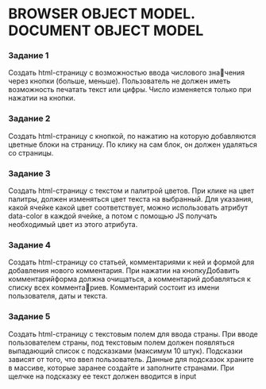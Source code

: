 # BROWSER OBJECT MODEL. DOCUMENT OBJECT MODEL
### Задание 1
Создать html-страницу с возможностью ввода числового значения через кнопки (больше, меньше).
Пользователь не должен иметь возможность печатать текст 
или цифры. Число изменяется только при нажатии на кнопки.
### Задание 2
Создать html-страницу с кнопкой, по нажатию на которую 
добавляются цветные блоки на страницу. По клику на сам блок, 
он должен удаляться со страницы.

### Задание 3
Создать html-страницу с текстом и палитрой цветов. 
При клике на цвет палитры, должен изменяться цвет текста на 
выбранный. Для указания, какой ячейке какой цвет соответствует, 
можно использовать атрибут data-color в каждой ячейке, а потом 
с помощью JS получать необходимый цвет из этого атрибута.
### Задание 4
Создать html-страницу со статьей, комментариями к ней и 
формой для добавления нового комментария. 
При нажатии на кнопкуДобавить комментарийформа должна 
очищаться, а комментарий добавляться к списку всех комментариев. Комментарий состоит из имени пользователя, даты и текста. 

### Задание 5
Создать html-страницу с текстовым полем для ввода страны. 
При вводе пользователем страны, под текстовым полем должен 
появляться выпадающий список с подсказками (максимум 10 штук). 
Подсказки зависят от того, что ввел пользователь. Данные 
для подсказок храните в массиве, которые заранее создайте и 
заполните странами. При щелчке на подсказку ее текст должен 
вводится в input
